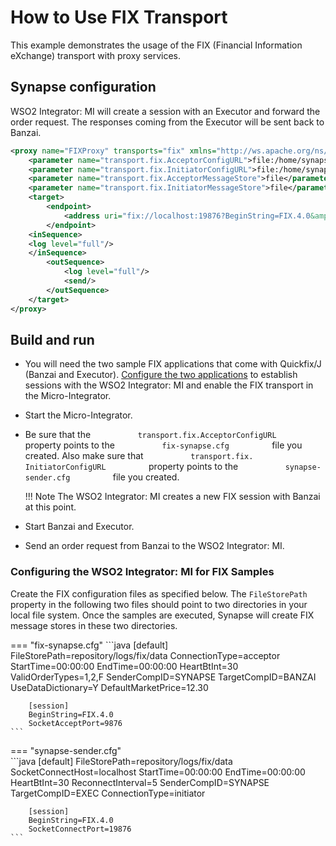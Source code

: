# How to Use FIX Transport

This example demonstrates the usage of the FIX (Financial Information eXchange) transport with proxy services.

## Synapse configuration

WSO2 Integrator: MI will create a session with an Executor and forward the order request. The responses coming from the Executor will be sent back to
Banzai.

```xml
<proxy name="FIXProxy" transports="fix" xmlns="http://ws.apache.org/ns/synapse">
    <parameter name="transport.fix.AcceptorConfigURL">file:/home/synapse_user/fix-config/fix-synapse.cfg</parameter>
    <parameter name="transport.fix.InitiatorConfigURL">file:/home/synapse_user/fix-config/synapse-sender.cfg</parameter>
    <parameter name="transport.fix.AcceptorMessageStore">file</parameter>
    <parameter name="transport.fix.InitiatorMessageStore">file</parameter>
    <target>
        <endpoint>
            <address uri="fix://localhost:19876?BeginString=FIX.4.0&amp;SenderCompID=SYNAPSE&amp;TargetCompID=EXEC"/>
        </endpoint>
    <inSequence>
    <log level="full"/>
    </inSequence>
        <outSequence>
            <log level="full"/>
            <send/>
        </outSequence>
    </target>
</proxy>
```

## Build and run

-   You will need the two sample FIX applications that come with
    Quickfix/J (Banzai and Executor). [Configure the two applications]({{base_path}}/install-and-setup/setup/transport-configurations/configuring-transports/#configuring-the-fix-transport) to
    establish sessions with the WSO2 Integrator: MI and enable the FIX transport in the Micro-Integrator.
-   Start the Micro-Integrator.
-   Be sure that the
    `           transport.fix.AcceptorConfigURL          ` property
    points to the `           fix-synapse.cfg          ` file you
    created. Also make sure that
    `           transport.fix. InitiatorConfigURL          ` property
    points to the `           synapse-sender.cfg          ` file you
    created.

    !!! Note
        The WSO2 Integrator: MI creates a new FIX session with Banzai at this point.
        
-   Start Banzai and Executor.
-   Send an order request from Banzai to the WSO2 Integrator: MI.

### Configuring the WSO2 Integrator: MI for FIX Samples

Create the FIX configuration files as specified below. The `FileStorePath` property in the following two files should point to two directories in your local file system. Once the samples are executed, Synapse will create FIX message stores in these two directories.

=== "fix-synapse.cfg"
    ```java
    [default]
        FileStorePath=repository/logs/fix/data
        ConnectionType=acceptor
        StartTime=00:00:00
        EndTime=00:00:00
        HeartBtInt=30
        ValidOrderTypes=1,2,F
        SenderCompID=SYNAPSE
        TargetCompID=BANZAI
        UseDataDictionary=Y
        DefaultMarketPrice=12.30
    
        [session]
        BeginString=FIX.4.0
        SocketAcceptPort=9876
    ```
=== "synapse-sender.cfg"    
    ```java 
    [default]
        FileStorePath=repository/logs/fix/data
        SocketConnectHost=localhost
        StartTime=00:00:00
        EndTime=00:00:00
        HeartBtInt=30
        ReconnectInterval=5
        SenderCompID=SYNAPSE
        TargetCompID=EXEC
        ConnectionType=initiator
    
        [session]
        BeginString=FIX.4.0
        SocketConnectPort=19876
    ```
    